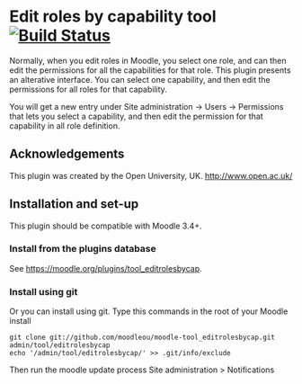 # Edit roles by capability tool [![Build Status](https://travis-ci.com/moodleou/moodle-tool_editrolesbycap.svg?branch=master)](https://travis-ci.com/moodleou/moodle-tool_editrolesbycap)

Normally, when you edit roles in Moodle, you select one role, and can then edit
the permissions for all the capabilities for that role. This plugin presents an
alterative interface. You can select one capability, and then edit the
permissions for all roles for that capability.

You will get a new entry under Site administration -> Users -> Permissions that
lets you select a capability, and then edit the permission for that capability
in all role definition.


## Acknowledgements

This plugin was created by the Open University, UK. http://www.open.ac.uk/


## Installation and set-up

This plugin should be compatible with Moodle 3.4+.

### Install from the plugins database

See https://moodle.org/plugins/tool_editrolesbycap.

### Install using git

Or you can install using git. Type this commands in the root of your Moodle install

    git clone git://github.com/moodleou/moodle-tool_editrolesbycap.git admin/tool/editrolesbycap
    echo '/admin/tool/editrolesbycap/' >> .git/info/exclude

Then run the moodle update process
Site administration > Notifications

